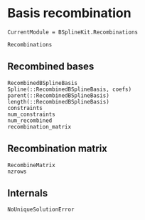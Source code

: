 # Basis recombination

```@meta
CurrentModule = BSplineKit.Recombinations
```

```@docs
Recombinations
```

## Recombined bases

```@docs
RecombinedBSplineBasis
Spline(::RecombinedBSplineBasis, coefs)
parent(::RecombinedBSplineBasis)
length(::RecombinedBSplineBasis)
constraints
num_constraints
num_recombined
recombination_matrix
```

## Recombination matrix

```@docs
RecombineMatrix
nzrows
```

## Internals

```@docs
NoUniqueSolutionError
```
